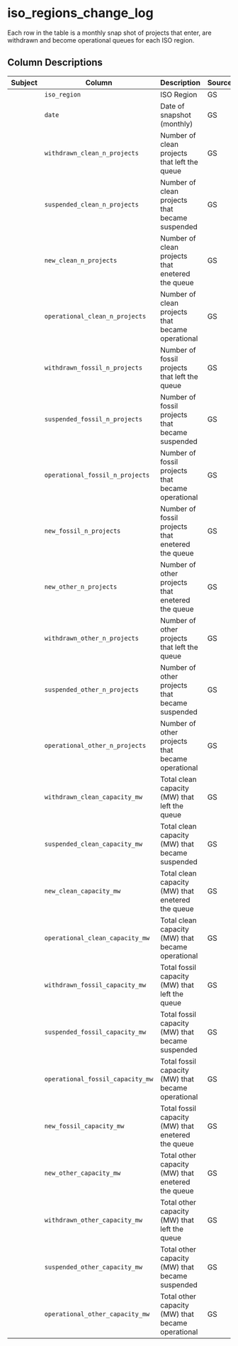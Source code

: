 # iso_regions_change_log

Each row in the table is a monthly snap shot of projects that enter, are withdrawn and become operational queues for each ISO region.

## Column Descriptions

| Subject | Column                            | Description                                 | Source | Notes |
|---------|-----------------------------------|---------------------------------------------|--------|-------|
|         | `iso_region`                      |ISO Region                                   | GS |       |
|         | `date`                            |Date of snapshot (monthly)                   | GS |       |
|         | `withdrawn_clean_n_projects`      |Number of clean projects that left the queue | GS |       |
|         | `suspended_clean_n_projects`      |Number of clean projects that became suspended | GS |       |
|         | `new_clean_n_projects`            |Number of clean projects that enetered the queue | GS |       |
|         | `operational_clean_n_projects`    |Number of clean  projects that became operational | GS |       |
|         | `withdrawn_fossil_n_projects`     |Number of fossil projects that left the queue | GS |       |
|         | `suspended_fossil_n_projects`     |Number of fossil projects that became suspended | GS |       |
|         | `operational_fossil_n_projects`   |Number of fossil  projects that became operational | GS |       |
|         | `new_fossil_n_projects`           |Number of fossil projects that enetered the queue | GS |       |
|         | `new_other_n_projects`            |Number of other projects that enetered the queue | GS |       |
|         | `withdrawn_other_n_projects`      |Number of other projects that left the queue | GS |       |
|         | `suspended_other_n_projects`      |Number of other projects that became suspended | GS |       |
|         | `operational_other_n_projects`    |Number of other  projects that became operational | GS |       |
|         | `withdrawn_clean_capacity_mw`     |Total clean capacity (MW) that left the queue | GS |       |
|         | `suspended_clean_capacity_mw`     |Total clean capacity (MW) that became suspended | GS |       |
|         | `new_clean_capacity_mw`           |Total clean capacity (MW) that enetered the queue | GS |       |
|         | `operational_clean_capacity_mw`   |Total clean capacity (MW) that became operational | GS |       |
|         | `withdrawn_fossil_capacity_mw`    |Total fossil capacity (MW) that left the queue | GS |       |
|         | `suspended_fossil_capacity_mw`    |Total fossil capacity (MW) that became suspended | GS |       |
|         | `operational_fossil_capacity_mw`  |Total fossil capacity (MW) that became operational | GS |       |
|         | `new_fossil_capacity_mw`          |Total fossil capacity (MW) that enetered the queue | GS |       |
|         | `new_other_capacity_mw`           |Total other capacity (MW) that enetered the queue | GS |       |
|         | `withdrawn_other_capacity_mw`     |Total other capacity (MW) that left the queue | GS |       |
|         | `suspended_other_capacity_mw`     |Total other capacity (MW) that became suspended | GS |       |
|         | `operational_other_capacity_mw`   |Total other capacity (MW) that became operational | GS |       |
